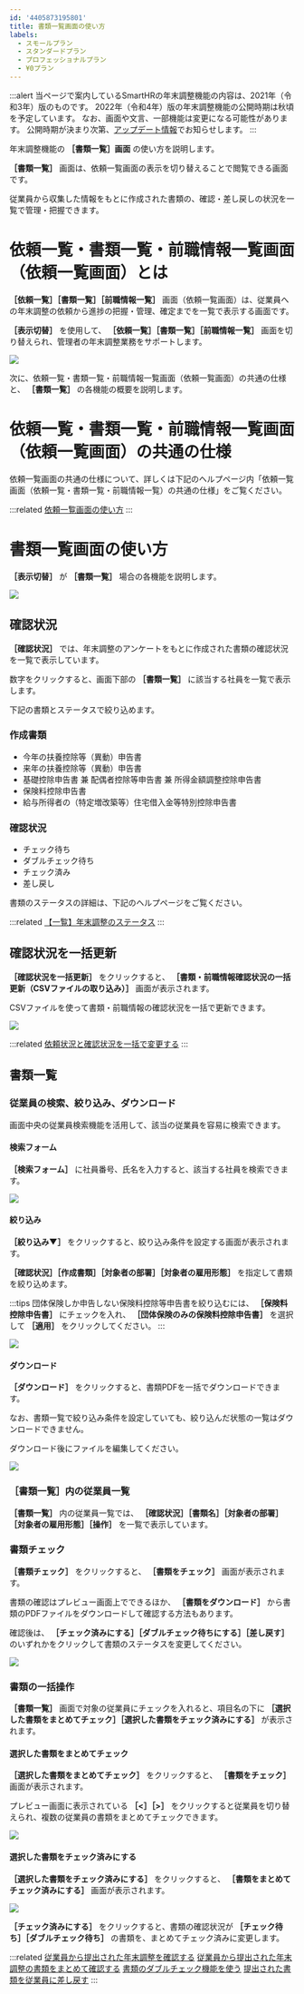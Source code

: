 ```yaml
---
id: '4405873195801'
title: 書類一覧画面の使い方
labels:
  - スモールプラン
  - スタンダードプラン
  - プロフェッショナルプラン
  - ¥0プラン
---
```

:::alert
当ページで案内しているSmartHRの年末調整機能の内容は、2021年（令和3年）版のものです。
2022年（令和4年）版の年末調整機能の公開時期は秋頃を予定しています。
なお、画面や文言、一部機能は変更になる可能性があります。
公開時期が決まり次第、[アップデート情報](https://smarthr.jp/update)でお知らせします。
:::

年末調整機能の **［書類一覧］画面** の使い方を説明します。

 **［書類一覧］** 画面は、依頼一覧画面の表示を切り替えることで閲覧できる画面です。

従業員から収集した情報をもとに作成された書類の、確認・差し戻しの状況を一覧で管理・把握できます。

# 依頼一覧・書類一覧・前職情報一覧画面（依頼一覧画面）とは

 **［依頼一覧］［書類一覧］［前職情報一覧］** 画面（依頼一覧画面）は、従業員への年末調整の依頼から進捗の把握・管理、確定までを一覧で表示する画面です。

 **［表示切替］** を使用して、 **［依頼一覧］［書類一覧］［前職情報一覧］** 画面を切り替えられ、管理者の年末調整業務をサポートします。

![](./screencapture-nencho-smarthr-plus-2021-procedures-3da3938c-fbc0-4499-b376-d79f0d20bcad-2021-08-31-07_05_32.png)

次に、依頼一覧・書類一覧・前職情報一覧画面（依頼一覧画面）の共通の仕様と、 **［書類一覧］** の各機能の概要を説明します。

# 依頼一覧・書類一覧・前職情報一覧画面（依頼一覧画面）の共通の仕様

依頼一覧画面の共通の仕様について、詳しくは下記のヘルプページ内「依頼一覧画面（依頼一覧・書類一覧・前職情報一覧）の共通の仕様」をご覧ください。

:::related
[依頼一覧画面の使い方](https://knowledge.smarthr.jp/hc/ja/articles/4405866743705)
:::

# 書類一覧画面の使い方

 **［表示切替］** が **［書類一覧］** 場合の各機能を説明します。

![](./screencapture-nencho-smarthr-plus-2021-procedures-3da3938c-fbc0-4499-b376-d79f0d20bcad-documents-2021-09-06-10_42_54.png)

## 確認状況

 **［確認状況］** では、年末調整のアンケートをもとに作成された書類の確認状況を一覧で表示しています。

数字をクリックすると、画面下部の **［書類一覧］** に該当する社員を一覧で表示します。

下記の書類とステータスで絞り込めます。

### 作成書類

- 今年の扶養控除等（異動）申告書
- 来年の扶養控除等（異動）申告書
- 基礎控除申告書 兼 配偶者控除等申告書 兼 所得金額調整控除申告書
- 保険料控除申告書
- 給与所得者の（特定増改築等）住宅借入金等特別控除申告書

### 確認状況

- チェック待ち
- ダブルチェック待ち
- チェック済み
- 差し戻し

書類のステータスの詳細は、下記のヘルプページをご覧ください。

:::related
[【一覧】年末調整のステータス](https://knowledge.smarthr.jp/hc/ja/articles/360034870834)
:::

## 確認状況を一括更新

 **［確認状況を一括更新］** をクリックすると、 **［書類・前職情報確認状況の一括更新（CSVファイルの取り込み）］** 画面が表示されます。

CSVファイルを使って書類・前職情報の確認状況を一括で更新できます。

![](./00________SmartHR____________.png)

:::related
[依頼状況と確認状況を一括で変更する](https://knowledge.smarthr.jp/hc/ja/articles/900006685963)
:::

## 書類一覧

### 従業員の検索、絞り込み、ダウンロード

画面中央の従業員検索機能を活用して、該当の従業員を容易に検索できます。

#### 検索フォーム

 **［検索フォーム］** に社員番号、氏名を入力すると、該当する社員を検索できます。

![](./01________SmartHR____________.png)

#### 絞り込み

 **［絞り込み▼］** をクリックすると、絞り込み条件を設定する画面が表示されます。

 **［確認状況］［作成書類］［対象者の部署］［対象者の雇用形態］** を指定して書類を絞り込めます。

:::tips
団体保険しか申告しない保険料控除等申告書を絞り込むには、 **［保険料控除申告書］** にチェックを入れ、 **［団体保険のみの保険料控除申告書］** を選択して **［適用］** をクリックしてください。
:::

![](./_____SmartHR.png)

#### ダウンロード

 **［ダウンロード］** をクリックすると、書類PDFを一括でダウンロードできます。

なお、書類一覧で絞り込み条件を設定していても、絞り込んだ状態の一覧はダウンロードできません。

ダウンロード後にファイルを編集してください。

![](./02________SmartHR____________.png)

### ［書類一覧］内の従業員一覧

 **［書類一覧］** 内の従業員一覧では、 **［確認状況］［書類名］［対象者の部署］［対象者の雇用形態］［操作］** を一覧で表示しています。

### 書類チェック

 **［書類チェック］** をクリックすると、 **［書類をチェック］** 画面が表示されます。

書類の確認はプレビュー画面上でできるほか、 **［書類をダウンロード］** から書類のPDFファイルをダウンロードして確認する方法もあります。

確認後は、 **［チェック済みにする］［ダブルチェック待ちにする］［差し戻す］** のいずれかをクリックして書類のステータスを変更してください。

![](./03________SmartHR____________.png)

### 書類の一括操作

 **［書類一覧］** 画面で対象の従業員にチェックを入れると、項目名の下に **［選択した書類をまとめてチェック］［選択した書類をチェック済みにする］** が表示されます。

#### **選択した書類をまとめてチェック**

 **［選択した書類をまとめてチェック］** をクリックすると、 **［書類をチェック］** 画面が表示されます。

プレビュー画面に表示されている **［<］［>］** をクリックすると従業員を切り替えられ、複数の従業員の書類をまとめてチェックできます。

![](./04________SmartHR____________.png)

#### **選択した書類をチェック済みにする**

 **［選択した書類をチェック済みにする］** をクリックすると、 **［書類をまとめてチェック済みにする］** 画面が表示されます。

![](./05________SmartHR____________.png)

 **［チェック済みにする］** をクリックすると、書類の確認状況が **［チェック待ち］［ダブルチェック待ち］** の書類を、まとめてチェック済みに変更します。

:::related
[従業員から提出された年末調整を確認する](https://knowledge.smarthr.jp/hc/ja/articles/360034870254)
[従業員から提出された年末調整の書類をまとめて確認する](https://knowledge.smarthr.jp/hc/ja/articles/360055393313)
[書類のダブルチェック機能を使う](https://knowledge.smarthr.jp/hc/ja/articles/360054031913)
[提出された書類を従業員に差し戻す](https://knowledge.smarthr.jp/hc/ja/articles/360053238834)
:::
